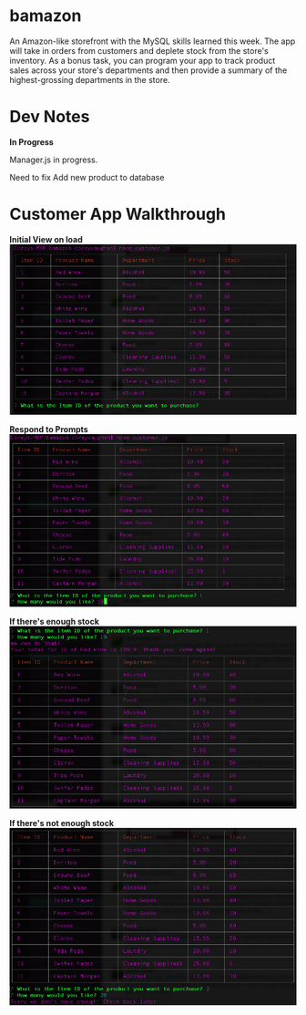 # bamazon
An Amazon-like storefront with the MySQL skills learned this week. The app will take in orders from customers and deplete stock from the store's inventory. As a bonus task, you can program your app to track product sales across your store's departments and then provide a summary of the highest-grossing departments in the store.

# **Dev Notes**

**In Progress**

Manager.js in progress.

Need to fix Add new product to database


# **Customer App Walkthrough**

**Initial View on load**
![First Image](/images/first-image.png)

**Respond to Prompts**
![Prompt Response](/images/second-image.png)

**If there's enough stock**
![Successful Purchase](/images/third-image.png)

**If there's not enough stock**
![Failed Purchase](/images/fourth-image.png)